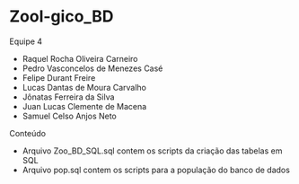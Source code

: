 # Zool-gico_BD
Equipe 4
- Raquel Rocha Oliveira Carneiro
- Pedro Vasconcelos de Menezes Casé
- Felipe Durant Freire
- Lucas Dantas de Moura Carvalho
- Jônatas Ferreira da Silva
- Juan Lucas Clemente de Macena 
- Samuel Celso Anjos Neto

Conteúdo
- Arquivo Zoo_BD_SQL.sql contem os scripts da criação das tabelas em SQL
- Arquivo pop.sql contem os scripts para a população do banco de dados
